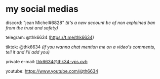 # my social medias
discord: "jean Michel#6828" *(it's a new account bc of non explained ban from the trust and safety)*  
  
telegram: @thk6634 (https://t.me/thk6634)  
  
tiktok: @thk6634 *(if you wanna chat mention me on a video's comments, tell it and I'll add you)*  
  
private e-mail: thk6634@thk34-vps.ovh  
  
youtube: https://www.youtube.com/@th6634
